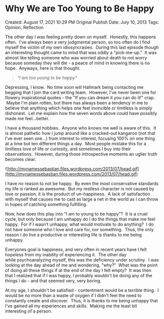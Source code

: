 # Why We are Too Young to Be Happy

Created: August 17, 2021 10:29 PM
Original Publish Date: July 10, 2013
Tags: Opinion, Reflection

The other day I was feeling pretty down on myself.  Honestly, this happens often.  I've always been a very judgmental person, so too often do I find myself the victim of my own idiosyncrasies.  During this last episode though an interesting thought came to mind that was oddly a "pick-me-up."  It was almost like telling someone who was worried about death to not worry because someday they will die - a peace of mind in knowing there is no hope.  Anyways, here is that thought.

> *"I am too young to be happy"*
> 

Depressing, I know.  No time soon will Hallmark being contacting me begging that I join the card writing team.  However, I've never been one for flowery inspirational quotes - the "If you can dream it you can do it!" crap.  Maybe I'm plain rotten, but there has always been a tendency in me to believe that anything which helps one feel invincible or limitless is simply dishonest.  Let me explain how the seven words above could have possibly made me feel...better.

I have a thousand hobbies.  Anyone who knows me well is aware of this.  It is almost pathetic how I jump around like a cracked-out kangaroo (not that I've ever seen one...) from interest to interest, focusing 100% on one thing at a time but ten different things a day.  Most people mistake this for a limitless love of life or curiosity, and sometimes I buy into their observations.  However, during those introspective moments an uglier truth becomes clear.

![http://mynamessebastian.files.wordpress.com/2013/07/head.gif](http://mynamessebastian.files.wordpress.com/2013/07/head.gif)

I have no reason to not be happy.  By even the most conservative standards my life is ranked as awesome.  But my restless character is not caused by love or passion, it is the product of un-happiness.  A lack of satisfaction with myself that causes me to cast as large a net in the world as I can throw in hopes of catching something fulfilling.

Now, how does this play into "I am to young to be happy"?  It is a cruel cycle, but only because I am unhappy do I do the things that make me feel happy.  For if I wasn't unhappy, what would motivate to do anything?  I do not have someone who I love and care for, nor something.  Thus, the only reason I do live a productive or interesting life is thanks to me being unhappy.

Everyones goal is happiness, and very often in recent years have I felt hopeless from my inability of experiencing it.  The other day while psychoanalyzing myself, this was the deficiency under scrutiny.  I was looking at the day ahead of me and wondering, "why?"  What was the point of doing all these things if at the end of the day I felt empty?  It was then that I realized that if I was happy, I probably wouldn't be doing any of the things I do - and that seemed very, very boring.

At my age, I shouldn't be satisfied - contentment would be a terrible thing.  I would be no more than a waste of oxygen if I didn't feel the need to constantly create and discover.  Thus, it is thanks to me being unhappy that I've gained all my experiences and skills.  Making me the least bit interesting of a person.